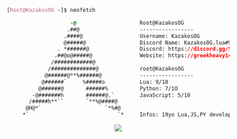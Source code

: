 ```css
[Root@KazakosOG ~]$ neofetch

                    -@                    Root@KazakosOG
                   .##@                   -----------------
                  .####@                  Username: KazakosOG
                  @#####@                 Discord Name: KazakosOG.lua#9999
                . *######@                Discord: https://discord.gg/SOON!
               .##@o@#####@               Website: https://greekheavy1448.github.io/
              /############@            
             /##############@             root@KazakosOG
            @######@**%######@            -----------------
           @######`     %#####o           Lua: 9/10
          @######@       ######%          Python: 7/1O
        -@#######h       ######@.`        JavaScript: 5/10
       /#####h**``       `**%@####@       
      @H@*`                    `*%#@    
     *`                            `*     Infos: 19yo Lua,JS,PY developer !

```

<p align="center">
	<img src="https://lanyard-profile-readme.vercel.app/api/961276436939948053?hideTimestamp=true&idleMessage=Freelance%20and%20Self-Taught%20Developer.&hideBadges=true"/>
</p>
